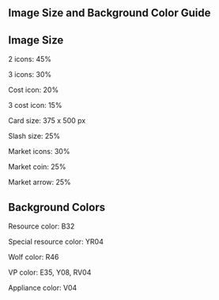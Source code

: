 ## Image Size and Background Color Guide

## Image Size

2 icons: 45%

3 icons: 30%

Cost icon: 20%

3 cost icon: 15%

Card size: 375 x 500 px

Slash size: 25%

Market icons: 30%

Market coin: 25%

Market arrow: 25%

## Background Colors

Resource color: B32

Special resource color: YR04

Wolf color: R46

VP color: E35, Y08, RV04

Appliance color: V04

